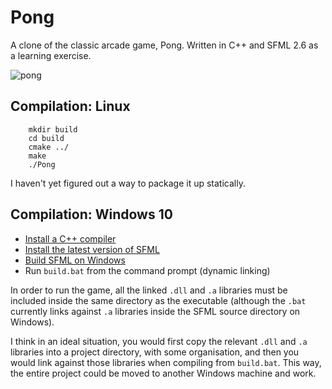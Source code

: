 # Pong

A clone of the classic arcade game, Pong. Written in C++ and SFML 2.6 as a learning exercise.

![pong](https://github.com/user-attachments/assets/88ff5946-8c63-4c0e-b48d-d6a01b9cd787)

## Compilation: Linux

        mkdir build
        cd build
        cmake ../
        make
        ./Pong
        
I haven't yet figured out a way to package it up statically.

## Compilation: Windows 10

* [Install a C++ compiler](https://code.visualstudio.com/docs/cpp/config-mingw)
* [Install the latest version of SFML](https://www.sfml-dev.org/download/sfml/3.0.0)
* [Build SFML on Windows](https://www.sfml-dev.org/tutorials/3.0/getting-started/build-from-source)
* Run `build.bat` from the command prompt (dynamic linking)

In order to run the game, all the linked `.dll` and `.a` libraries must be included
inside the same directory as the executable (although the `.bat` currently links
against `.a` libraries inside the SFML source directory on Windows).

I think in an ideal situation, you would first copy the relevant `.dll` and `.a`
libraries into a project directory, with some organisation, and then you would
link against those libraries when compiling from `build.bat`. This way, the entire
project could be moved to another Windows machine and work.
